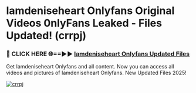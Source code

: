# Iamdeniseheart Onlyfans Original Videos 0nlyFans Leaked - Files Updated! (crrpj)

<h3>🔴 CLICK HERE 🌐==►► <a href="https://tinyurl.com/2m67pmp6" rel="nofollow">Iamdeniseheart Onlyfans Updated Files</a></h3>

Get Iamdeniseheart Onlyfans and all content. Now you can access all videos and pictures of Iamdeniseheart Onlyfans. New Updated Files 2025!

[![crrpj](https://i.imgur.com/H4QAA4z.gif)](https://tinyurl.com/2m67pmp6)